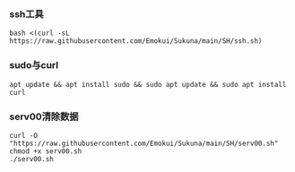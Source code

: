### ssh工具 ###
```
bash <(curl -sL https://raw.githubusercontent.com/Emokui/Sukuna/main/SH/ssh.sh)
```


### sudo与curl ###

```
apt update && apt install sudo && sudo apt update && sudo apt install curl
```


### serv00清除数据 ###
```
curl -O "https://raw.githubusercontent.com/Emokui/Sukuna/main/SH/serv00.sh"
chmod +x serv00.sh
./serv00.sh
```
